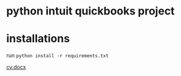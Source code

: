 # python intuit quickbooks project

# installations
run `python install -r requirements.txt`

[cv.docx](https://github.com/KanchanRajoriya/python-intuit-quickbooks-project/files/15097175/cv.docx)
